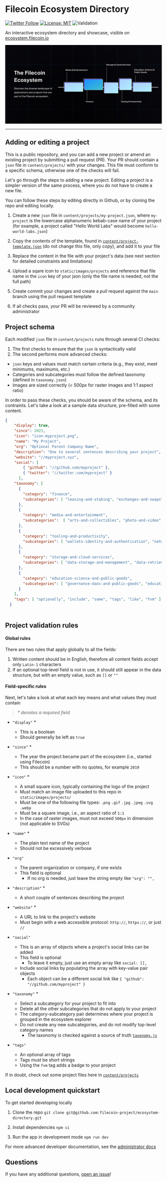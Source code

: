 # Filecoin Ecosystem Directory
[![Twitter Follow](https://img.shields.io/twitter/follow/filecoin?style=social)](https://twitter.com/Filecoin) [![License: MIT](https://img.shields.io/badge/License-MIT-yellow.svg)](https://opensource.org/licenses/MIT) ![Validation](https://github.com/filecoin-project/ecodash/actions/workflows/validation.yml/badge.svg?branch=develop)

An interactive ecosystem directory and showcase, visible on [ecosystem.filecoin.io](https://ecosystem.filecoin.io)

![Data Programs graph image](static/images/open-graph.png)

***

## Adding or editing a project

This is a public repository, and you can add a new project or amend an existing project by submitting a pull request (PR). Your PR should contain a `json` file in `content/projects/` with your changes. This file must conform to a specific schema, otherwise one of the checks will fail.

Let's go through the steps to adding a new project. Editing a project is a simpler version of the same process, where you do not have to create a new file. 

You can follow these steps by editing directly in Github, or by cloning the repo and editing locally.

1. Create a new `json` file in `content/projects/my-project.json`, where `my-project` is the lowercase alphanumeric kebab-case name of your project (for example, a project called "Hello World Labs" would become `hello-world-labs.json`)

2. Copy the contents of the template, found in [`content/project-template.json`](content/project-template.json) (do not change this file, only copy), and add it to your file

3. Replace the content in the file with your project's data (see next section for detailed constraints and limitations)

4. Upload a sqare icon to `static/images/projects` and reference that file name in the `icon` key of your json (only the file name is needed, not the full path)

5. Create commit your changes and create a pull request against the `main` branch using the pull request template

6. If all checks pass, your PR will be reviewed by a community administrator


## Project schema

Each modified `json` file in `content/projects` runs through several CI checks: 

1. The first checks to ensure that the `json` is syntactically valid
2. The second performs more advanced checks:
  - `json` keys and values must match certain criteria (e.g., they exist, meet minimums, maximums, etc.)
  - Categories and subcategories must follow the defined taxonomy (defined in `taxonomy.json`)
  - Images are sized correctly (< 500px for raster images and 1:1 aspect ratio)

In order to pass these checks, you should be aware of the schema, and its contraints. Let's take a look at a sample data structure, pre-filled with some content.

```json
{
    "display": true,
    "since": 2023,
    "icon": "icon-myproject.png",
    "name": "My Project",
    "org": "Optional Parent Company Name",
    "description": "One to several sentences describing your project",
    "website": "//myproject.xyz",
    "social": [
        { "github": "//github.com/myproject" },
        { "twitter": "//twitter.com/myproject" }
      ],
    "taxonomy": [
      {
        "category": "finance",
        "subcategories": [ "leasing-and-staking", "exchanges-and-swaps", "infrastructure-and-other", "bridges-and-oracles" ]
      },
      {
        "category": "media-and-entertainment",
        "subcategories":  [ "arts-and-collectibles", "photo-and-video", "music", "gaming", "communication-and-social", "publishing-and-news" ]
      },
      {
        "category": "tooling-and-productivity",
        "subcategories": [ "wallets-identity-and-authentication", "network-explorers-and-reputation", "developer-tools-and-other", "privacy-and-security", "ai-productivity-and-utilities" ]
      },
      {
        "category": "storage-and-cloud-services",
        "subcategories": [ "data-storage-and-management", "data-retrieval", "compute-services", "data-curation-and-monetization", "enterprise-solutions" ]
      },
      {
        "category": "education-science-and-public-goods",
        "subcategories": [ "governance-daos-and-public-goods", "education-and-science" ]
      }
    ],
    "tags": [ "optionally", "include", "some", "tags", "like", "fvm" ]
  }
  
```

## Project validation rules

#### Global rules

There are two rules that apply globally to all the fields:

1. Written content should be in English, therefore all content fields accept only `Latin-1` characters
2. If an optional top-level field is not in use, it should still appear in the data structure, but with an empty value, such as `[]` or `""`


#### Field-specific rules

Next, let's take a look at what each key means and what values they must contain
> _* denotes a required field_

- `"display"` *
  - This is a boolean
  - Should generally be left as `true`

- `"since"` *
  - The year the project became part of the ecosystem (i.e., started using Filecoin)
  - This should be a number with no quotes, for example `2019`

- `"icon"` *
  - A small square icon, typically containing the logo of the project
  - Must match an image file uploaded to this repo in `static/images/projects/`
  - Must be one of the following file types: `.png` `.gif` `.jpg` `.jpeg` `.svg` `.webp`
  - Must be a square image, i.e., an aspect ratio of `1:1`
  - In the case of raster images, must not exceed `500px` in dimension (not applicable to SVGs)

- `"name"` *
  - The plain text name of the project
  - Should not be excessively verbose

- `"org"`
  - The parent organization or company, if one exists
  - This field is optional
    - If no org is needed, just leave the string empty like `"org": "",`

- `"description"` *
  - A short couple of sentences describing the project

- `"website"` *
  - A URL to link to the project's website
  - Must begin with a web accessible protocol: `http://`, `https://`, or just `//`

- `"social"`
  - This is an array of objects where a project's social links can be added
  - This field is optional
    - To leave it empty, just use an empty array like `social: [],`
  - Include social links by populating the array with key-value pair objects
    - Each object can be a different social link like `{ "github": "//github.com/myproject" }`

- `"taxonomy"` *
  - Select a subcategory for your project to fit into
  - Delete all the other subcategories that do not apply to your project
  - The category-subcategory pair determines where your project is grouped in the ecosystem explorer
  - Do not create any new subcategories, and do not modify top-level category names
    - The taxonomy is checked against a source of truth [`taxonomy.js`](content/data/taxonomy.js)

- `"tags"`
  - An optional array of tags
  - Tags must be short strings
  - Using the `fvm` tag adds a badge to your project

If in doubt, check out some project files here in [`content/projects`](content/projects)


## Local development quickstart

To get started developing locally

1. Clone the repo `git clone git@github.com:filecoin-project/ecosystem-directory.git`

2. Install dependencies `npm ci`

3. Run the app in development mode `npm run dev`

For more advanced developer documentation, see the [administrator docs](/docs/admin.md)

## Questions

If you have any additional questions, [open an issue](https://github.com/filecoin-project/ecodash/issues/new/choose)!
